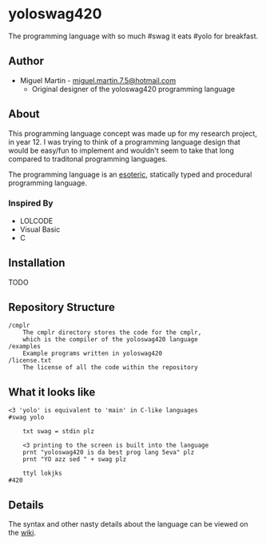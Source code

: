 # yoloswag420

The programming language with so much #swag it eats #yolo for breakfast.

## Author

- Miguel Martin - [miguel.martin.7.5@hotmail.com](mailto:miguel.martin7.5@hotmail.com)
	- Original designer of the yoloswag420 programming language

## About

This programming language concept was made up for my research project, in year 12. I was trying to think of a programming language design that would be easy/fun to implement and wouldn't seem to take that long compared to traditonal programming languages.

The programming language is an [esoteric](http://en.wikipedia.org/wiki/Esoteric_programming_language), statically typed and procedural programming language.

### Inspired By

- LOLCODE
- Visual Basic
- C

## Installation

TODO


## Repository Structure

	/cmplr
		The cmplr directory stores the code for the cmplr, 
		which is the compiler of the yoloswag420 language
	/examples
		Example programs written in yoloswag420
	/license.txt
		The license of all the code within the repository


## What it looks like

	<3 'yolo' is equivalent to 'main' in C-like languages
	#swag yolo
		
		txt swag = stdin plz
		
		<3 printing to the screen is built into the language
		prnt "yoloswag420 is da best prog lang 5eva" plz
		prnt "YO azz sed " + swag plz
		
		ttyl lokjks
	#420

## Details
The syntax and other nasty details about the language can be viewed on the [wiki].

[wiki]: https://github.com/miguelishawt/yoloswag/wiki